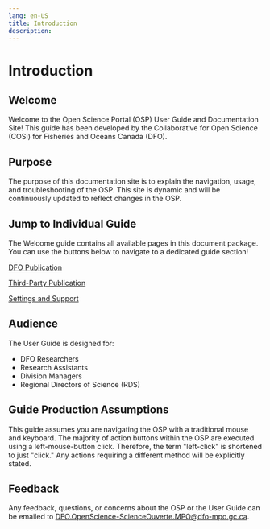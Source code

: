 ```yaml
---
lang: en-US
title: Introduction
description:
---
```


# Introduction

## Welcome

Welcome to the Open Science Portal (OSP) User Guide and Documentation Site! This guide has been developed by the Collaborative for Open Science (COSI) for Fisheries and Oceans Canada (DFO).

## Purpose

The purpose of this documentation site is to explain the navigation, usage, and troubleshooting of the OSP. This site is dynamic and will be continuously updated to reflect changes in the OSP.

## Jump to Individual Guide

The Welcome guide contains all available pages in this document package. You can use the buttons below to  navigate to a dedicated
guide section!

[DFO Publication](/en/dfo/manuscript-record-form)

[Third-Party Publication](/en/third-party/manuscript-record-form)

[Settings and Support](/en/account/settings)

## Audience

The User Guide is designed for:
- DFO Researchers
- Research Assistants
- Division Managers
- Regional Directors of Science (RDS)

## Guide Production Assumptions

This guide assumes you are navigating the OSP with a traditional mouse and keyboard. The majority of action buttons within the OSP are executed using a left-mouse-button click. Therefore, the term "left-click" is shortened to just "click." Any actions requiring a different method will be explicitly stated.

## Feedback

Any feedback, questions, or concerns about the OSP or the User Guide can be emailed to [DFO.OpenScience-ScienceOuverte.MPO@dfo-mpo.gc.ca](mailto:DFO.OpenScience-ScienceOuverte.MPO@dfo-mpo.gc.ca).